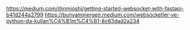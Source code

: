 https://medium.com/@nmjoshi/getting-started-websocket-with-fastapi-b41d244a2799
https://bunyaminergen.medium.com/websocketler-ve-python-da-kullan%C4%B1m%C4%B1-8c63dad2a234